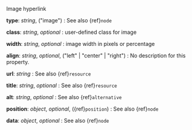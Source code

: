 Image hyperlink

__type__: _string_, ("image")
: See also {ref}`node`

__class__: _string_, _optional_
: user-defined class for image

__width__: _string_, _optional_
: image width in pixels or percentage

__align__: _string_, _optional_, ("left" | "center" | "right")
: No description for this property.

__url__: _string_
: See also {ref}`resource`

__title__: _string_, _optional_
: See also {ref}`resource`

__alt__: _string_, _optional_
: See also {ref}`alternative`

__position__: _object_, _optional_, ({ref}`position`)
: See also {ref}`node`

__data__: _object_, _optional_
: See also {ref}`node`

